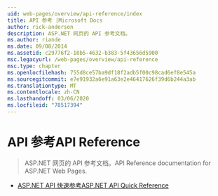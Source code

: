 ```yaml
---
uid: web-pages/overview/api-reference/index
title: API 参考 |Microsoft Docs
author: rick-anderson
description: ASP.NET 网页的 API 参考文档。
ms.author: riande
ms.date: 09/08/2014
ms.assetid: c29776f2-10b5-4632-b383-5f43656d5900
msc.legacyurl: /web-pages/overview/api-reference
msc.type: chapter
ms.openlocfilehash: 755d8ce57ba9df18f2adb5f00c98cad6ef8e545a
ms.sourcegitcommit: e7e91932a6e91a63e2e46417626f39d6b244a3ab
ms.translationtype: MT
ms.contentlocale: zh-CN
ms.lasthandoff: 03/06/2020
ms.locfileid: "78517394"
---
```

# <a name="api-reference"></a><span data-ttu-id="5cb1b-103">API 参考</span><span class="sxs-lookup"><span data-stu-id="5cb1b-103">API Reference</span></span>

> <span data-ttu-id="5cb1b-104">ASP.NET 网页的 API 参考文档。</span><span class="sxs-lookup"><span data-stu-id="5cb1b-104">API Reference documentation for ASP.NET Web Pages.</span></span>

- [<span data-ttu-id="5cb1b-105">ASP.NET API 快速参考</span><span class="sxs-lookup"><span data-stu-id="5cb1b-105">ASP.NET API Quick Reference</span></span>](asp-net-web-pages-api-reference.md)
